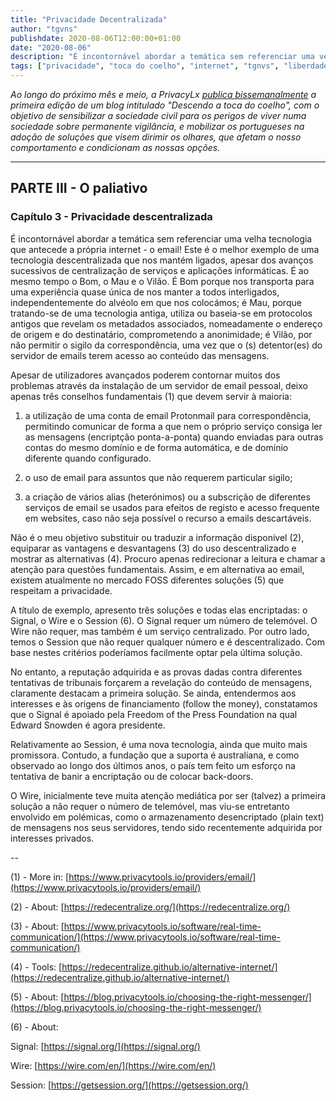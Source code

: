 ```yaml
---
title: "Privacidade Decentralizada"
author: "tgvns"
publishdate: 2020-08-06T12:00:00+01:00
date: "2020-08-06"
description: "É incontornável abordar a temática sem referenciar uma velha tecnologia que antecede a própria internet, e que nos mantém ligados, apesar dos avanços sucessivos de centralização de serviços e aplicações informáticas."
tags: ["privacidade", "toca do coelho", "internet", "tgnvs", "liberdade"]
---
```


*Ao longo do próximo mês e meio, a PrivacyLx [publica bissemanalmente](/tags/toca-do-coelho/) a primeira edição de um blog intitulado "Descendo a toca do coelho", com o objetivo de sensibilizar a sociedade civil para os perigos de viver numa sociedade sobre permanente vigilância, e mobilizar os portugueses na adoção de soluções que visem dirimir os olhares, que afetam o nosso comportamento e condicionam as nossas opções.*

---


## PARTE III - O paliativo



### Capítulo 3 - Privacidade descentralizada


É incontornável abordar a temática sem referenciar uma velha tecnologia que antecede a própria internet - o email! Este é o melhor exemplo de uma tecnologia descentralizada que nos mantém ligados, apesar dos avanços sucessivos de centralização de serviços e aplicações informáticas. É ao mesmo tempo o Bom, o Mau e o Vilão. É Bom porque nos transporta para uma experiência quase única de nos manter a todos interligados, independentemente do alvéolo em que nos colocámos; é Mau, porque tratando-se de uma tecnologia antiga, utiliza ou baseia-se em protocolos antigos que revelam os metadados associados, nomeadamente o endereço de origem e do destinatário, comprometendo a anonimidade; é Vilão, por não permitir o sigilo da correspondência, uma vez que o (s) detentor(es) do servidor de emails terem acesso ao conteúdo das mensagens.

Apesar de utilizadores avançados poderem contornar muitos dos problemas através da instalação de um servidor de email pessoal, deixo apenas três conselhos fundamentais (1) que devem servir à maioria:

1) a utilização de uma conta de email Protonmail para correspondência, permitindo comunicar de forma a que nem o próprio serviço consiga ler as mensagens (encriptção ponta-a-ponta) quando enviadas para outras contas do mesmo domínio e de forma automática, e de domínio diferente quando configurado.

2) o uso de email para assuntos que não requerem particular sigilo;

3) a criação de vários alias (heterónimos) ou a subscrição de diferentes serviços de email se usados para efeitos de registo e acesso frequente em websites, caso não seja possível o recurso a emails descartáveis.



Não é o meu objetivo substituir ou traduzir a informação disponível (2), equiparar as vantagens e desvantagens (3) do uso descentralizado e mostrar as alternativas (4). Procuro apenas redirecionar a leitura e chamar a atenção para questões fundamentais. Assim, e em alternativa ao email, existem atualmente no mercado FOSS diferentes soluções (5) que respeitam a privacidade.

A título de exemplo, apresento três soluções e todas elas encriptadas: o Signal, o Wire e o Session (6). O Signal requer um número de telemóvel. O Wire não requer, mas também é um serviço centralizado. Por outro lado, temos o Session que não requer qualquer número e é descentralizado. Com base nestes critérios poderíamos facilmente optar pela última solução.

No entanto, a reputação adquirida e as provas dadas contra diferentes tentativas de tribunais forçarem a revelação do conteúdo de mensagens, claramente destacam a primeira solução. Se ainda, entendermos aos interesses e às origens de financiamento (follow the money), constatamos que o Signal é apoiado pela Freedom of the Press Foundation na qual Edward Snowden é agora presidente.

Relativamente ao Session, é uma nova tecnologia, ainda que muito mais promissora. Contudo, a fundação que a suporta é australiana, e como observado ao longo dos últimos anos, o país tem feito um esforço na tentativa de banir a encriptação ou de colocar back-doors.

O Wire, inicialmente teve muita atenção mediática por ser (talvez) a primeira solução a não requer o número de telemóvel, mas viu-se entretanto envolvido em polémicas, como o armazenamento desencriptado (plain text) de mensagens nos seus servidores, tendo sido recentemente adquirida por interesses privados.

--



(1) - More in: [https://www.privacytools.io/providers/email/](https://www.privacytools.io/providers/email/)



(2) - About: [https://redecentralize.org/](https://redecentralize.org/)



(3) - About: [https://www.privacytools.io/software/real-time-communication/](https://www.privacytools.io/software/real-time-communication/)



(4) - Tools: [https://redecentralize.github.io/alternative-internet/](https://redecentralize.github.io/alternative-internet/)



(5) - About: [https://blog.privacytools.io/choosing-the-right-messenger/](https://blog.privacytools.io/choosing-the-right-messenger/)



(6) - About:

Signal: [https://signal.org/](https://signal.org/)

Wire: [https://wire.com/en/](https://wire.com/en/)

Session: [https://getsession.org/](https://getsession.org/)

